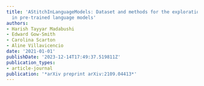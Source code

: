 ```yaml
---
title: 'AStitchInLanguageModels: Dataset and methods for the exploration of idiomaticity
  in pre-trained language models'
authors:
- Harish Tayyar Madabushi
- Edward Gow-Smith
- Carolina Scarton
- Aline Villavicencio
date: '2021-01-01'
publishDate: '2023-12-14T17:49:37.519811Z'
publication_types:
- article-journal
publication: '*arXiv preprint arXiv:2109.04413*'
---
```

